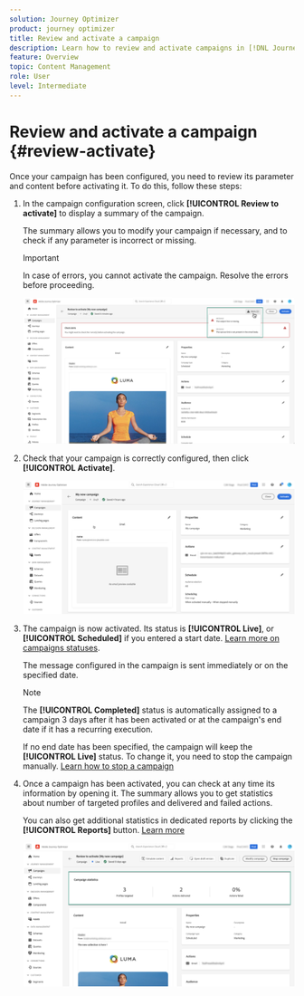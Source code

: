 ```yaml
---
solution: Journey Optimizer
product: journey optimizer
title: Review and activate a campaign
description: Learn how to review and activate campaigns in [!DNL Journey Optimizer]
feature: Overview
topic: Content Management
role: User
level: Intermediate
---
```

# Review and activate a campaign {#review-activate} 

Once your campaign has been configured, you need to review its parameter and content before activating it. To do this, follow these steps:

1. In the campaign configuration screen, click **[!UICONTROL Review to activate]** to display a summary of the campaign.

    The summary allows you to modify your campaign if necessary, and to check if any parameter is incorrect or missing.

    >[!IMPORTANT]
    >
    >In case of errors, you cannot activate the campaign. Resolve the errors before proceeding.

    ![](assets/create-campaign-alerts.png)

1. Check that your campaign is correctly configured, then click **[!UICONTROL Activate]**.

    ![](assets/create-campaign-review.png)

1. The campaign is now activated. Its status is **[!UICONTROL Live]**, or **[!UICONTROL Scheduled]** if you entered a start date. [Learn more on campaigns statuses](get-started-with-campaigns.md#statuses). 
    
    The message configured in the campaign is sent immediately or on the specified date.

    >[!NOTE]
    >
    >The **[!UICONTROL Completed]** status is automatically assigned to a campaign 3 days after it has been activated or at the campaign's end date if it has a recurring execution.
    >
    >If no end date has been specified, the campaign will keep the **[!UICONTROL Live]** status. To change it, you need to stop the campaign manually. [Learn how to stop a campaign](modify-stop-campaign.md) 

1. Once a campaign has been activated, you can check at any time its information by opening it. The summary allows you to get statistics about number of targeted profiles and delivered and failed actions.

    You can also get additional statistics in dedicated reports by clicking the **[!UICONTROL Reports]** button. [Learn more](../reports/campaign-global-report.md)

    ![](assets/create-campaign-summary.png)
